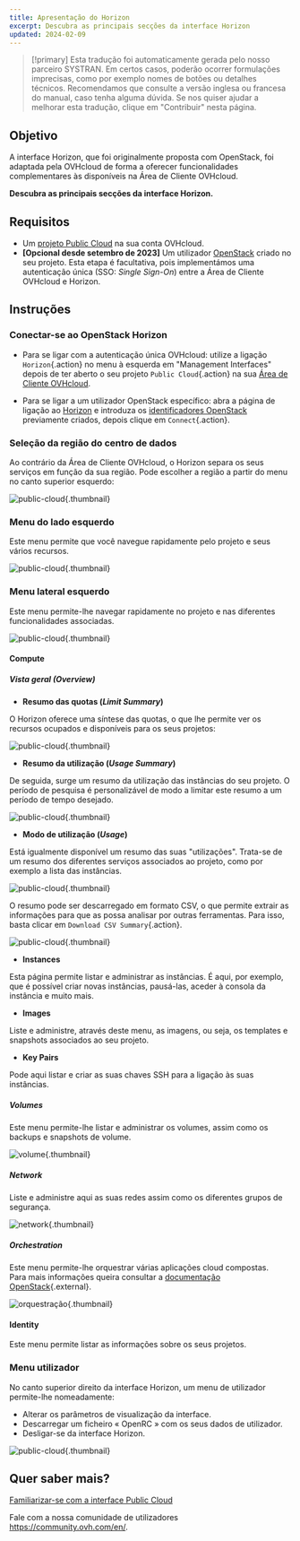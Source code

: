 ```yaml
---
title: Apresentação do Horizon
excerpt: Descubra as principais secções da interface Horizon
updated: 2024-02-09
---
```


> [!primary]
> Esta tradução foi automaticamente gerada pelo nosso parceiro SYSTRAN. Em certos casos, poderão ocorrer formulações imprecisas, como por exemplo nomes de botões ou detalhes técnicos. Recomendamos que consulte a versão inglesa ou francesa do manual, caso tenha alguma dúvida. Se nos quiser ajudar a melhorar esta tradução, clique em "Contribuir" nesta página.
>

## Objetivo

A interface Horizon, que foi originalmente proposta com OpenStack, foi adaptada pela OVHcloud de forma a oferecer funcionalidades complementares às disponíveis na Área de Cliente OVHcloud.

**Descubra as principais secções da interface Horizon.**

## Requisitos

- Um [projeto Public Cloud](/pages/public_cloud/compute/create_a_public_cloud_project) na sua conta OVHcloud.
- **[Opcional desde setembro de 2023]** Um utilizador [OpenStack](/pages/public_cloud/compute/create_and_delete_a_user) criado no seu projeto. Esta etapa é facultativa, pois implementámos uma autenticação única (SSO: *Single Sign-On*) entre a Área de Cliente OVHcloud e Horizon.

## Instruções

### Conectar-se ao OpenStack Horizon

* Para se ligar com a autenticação única OVHcloud: utilize a ligação `Horizon`{.action} no menu à esquerda em "Management Interfaces" depois de ter aberto o seu projeto `Public Cloud`{.action} na sua [Área de Cliente OVHcloud](/links/manager).

* Para se ligar a um utilizador OpenStack específico: abra a página de ligação ao [Horizon](https://horizon.cloud.ovh.net/auth/login/) e introduza os [identificadores OpenStack](/pages/public_cloud/compute/create_and_delete_a_user) previamente criados, depois clique em `Connect`{.action}.

### Seleção da região do centro de dados

Ao contrário da Área de Cliente OVHcloud, o Horizon separa os seus serviços em função da sua região. Pode escolher a região a partir do menu no canto superior esquerdo:

![public-cloud](images/region2021.png){.thumbnail}

### Menu do lado esquerdo

Este menu permite que você navegue rapidamente pelo projeto e seus vários recursos.

![public-cloud](images/leftmenu2021.png){.thumbnail}

### Menu lateral esquerdo

Este menu permite-lhe navegar rapidamente no projeto e nas diferentes funcionalidades associadas.

![public-cloud](images/leftmenu2021.png){.thumbnail}

#### Compute

##### **Vista geral (*Overview*)**

- **Resumo das quotas (*Limit Summary*)**

O Horizon oferece uma síntese das quotas, o que lhe permite ver os recursos ocupados e disponíveis para os seus projetos:

![public-cloud](images/quotas2021.png){.thumbnail}

- **Resumo da utilização (*Usage Summary*)**

De seguida, surge um resumo da utilização das instâncias do seu projeto. O período de pesquisa é personalizável de modo a limitar este resumo a um período de tempo desejado.

![public-cloud](images/usagesummary2021.png){.thumbnail}

- **Modo de utilização (*Usage*)**

Está igualmente disponível um resumo das suas "utilizações". Trata-se de um resumo dos diferentes serviços associados ao projeto, como por exemplo a lista das instâncias.

![public-cloud](images/usage2021.png){.thumbnail}

O resumo pode ser descarregado em formato CSV, o que permite extrair as informações para que as possa analisar por outras ferramentas. Para isso, basta clicar em `Download CSV Summary`{.action}.

![public-cloud](images/csv2021.png){.thumbnail}

- **Instances**

Esta página permite listar e administrar as instâncias. É aqui, por exemplo, que é possível criar novas instâncias, pausá-las, aceder à consola da instância e muito mais.

- **Images**

Liste e administre, através deste menu, as imagens, ou seja, os templates e snapshots associados ao seu projeto.

- **Key Pairs**

Pode aqui listar e criar as suas chaves SSH para a ligação às suas instâncias.

##### **Volumes**

Este menu permite-lhe listar e administrar os volumes, assim como os backups e snapshots de volume.

![volume](images/volumes2021.png){.thumbnail}

##### **Network**

Liste e administre aqui as suas redes assim como os diferentes grupos de segurança. 

![network](images/network2021.png){.thumbnail}

##### **Orchestration**

Este menu permite-lhe orquestrar várias aplicações cloud compostas.<br>
Para mais informações queira consultar a [documentação OpenStack](https://docs.openstack.org/horizon/pike/user/stacks.html){.external}.

![orquestração](images/orchestration2021.png){.thumbnail}

#### Identity

Este menu permite listar as informações sobre os seus projetos.

### Menu utilizador

No canto superior direito da interface Horizon, um menu de utilizador permite-lhe nomeadamente: 

- Alterar os parâmetros de visualização da interface.
- Descarregar um ficheiro « OpenRC » com os seus dados de utilizador.
- Desligar-se da interface Horizon.

![public-cloud](images/username2021.png){.thumbnail}

## Quer saber mais?

[Familiarizar-se com a interface Public Cloud](/pages/public_cloud/compute/03-public-cloud-interface-walk-me)
 
Fale com a nossa comunidade de utilizadores <https://community.ovh.com/en/>.